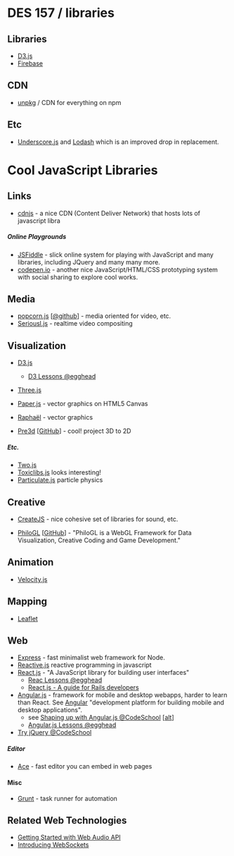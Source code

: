 # DES 157 / libraries

## Libraries

* [D3.js](libraries/d3)
* [Firebase](libraries/firebase)

## CDN

* [unpkg](https://unpkg.com/#/) / CDN for everything on npm

## Etc

* [Underscore.js](http://underscorejs.org/) and [Lodash](https://lodash.com/) which is an improved drop in replacement.

# Cool JavaScript Libraries

## Links

* [cdnjs](https://cdnjs.com/libraries) - a nice CDN (Content Deliver Network) that hosts lots of javascript libra

##### Online Playgrounds

* [JSFiddle](http://jsfiddle.net/) - slick online system for playing with JavaScript and many libraries, including JQuery and many many more.
* [codepen.io](http://codepen.io/) - another nice JavaScript/HTML/CSS prototyping system with social sharing to explore cool works.

## Media

* [popcorn.js](http://popcornjs.org/) [[@github](https://github.com/mozilla/popcorn-js)] - media oriented for video, etc.
* [Seriousl.js](https://github.com/brianchirls/Seriously.js) - realtime video compositing

## Visualization

* [D3.js](http://d3js.org/)
    * [D3 Lessons @egghead](https://egghead.io/technologies/d3)
* [Three.js](three.js)

* [Paper.js](http://paperjs.org/about/) - vector graphics on HTML5 Canvas
* [Raphaël](http://raphaeljs.com/) - vector graphics

* [Pre3d](http://ich.deanmcnamee.com/pre3d/) [[GitHub](https://github.com/deanm/pre3d)] - cool! project 3D to 2D

##### Etc.

* [Two.js](http://jonobr1.github.io/two.js/)
* [Toxiclibs.js](http://haptic-data.com/toxiclibsjs) looks interesting!
* [Particulate.js](https://particulatejs.org/) particle physics

## Creative

* [CreateJS](http://www.createjs.com/) - nice cohesive set of libraries for sound, etc.

* [PhiloGL](http://www.senchalabs.org/philogl/) [[GitHub](https://github.com/senchalabs/philogl)] - "PhiloGL is a WebGL Framework for Data Visualization, Creative Coding and Game Development."

## Animation

* [Velocity.js](http://julian.com/research/velocity/)

## Mapping

* [Leaflet](http://leafletjs.com/)

## Web

* [Express](http://expressjs.com/) - fast minimalist web framework for Node.
* [Reactive.js](https://github.com/mattbaker/Reactive.js) reactive programming in javascript
* [React.js](https://facebook.github.io/react/) - "A JavaScript library for building user interfaces"
    * [Reac Lessons @egghead](https://egghead.io/technologies/react) 
    * [React.js - A guide for Rails developers](https://www.airpair.com/reactjs/posts/reactjs-a-guide-for-rails-developers) 
* [Angular.js](https://angularjs.org/) - framework for mobile and desktop webapps, harder to learn than React. See [Angular](https://angular.io/) "development platform for building mobile and desktop applications".
    * see [Shaping up with Angular.js @CodeSchool](https://www.codeschool.com/courses/shaping-up-with-angular-js) [[alt](http://campus.codeschool.com/courses/shaping-up-with-angular-js/intro)]
    * [Angular.js Lessons @egghead](https://egghead.io/technologies/angularjs)
* [Try jQuery @CodeSchool](https://www.codeschool.com/courses/try-jquery)

##### Editor

* [Ace](https://ace.c9.io/) - fast editor you can embed in web pages

#### Misc

* [Grunt](http://gruntjs.com/) - task runner for automation

## Related Web Technologies

* [Getting Started with Web Audio API](http://www.html5rocks.com/en/tutorials/webaudio/intro/)
* [Introducing WebSockets](http://www.html5rocks.com/en/tutorials/websockets/basics/)
